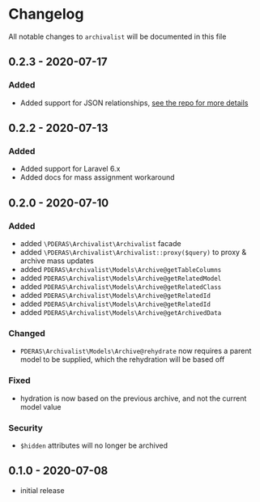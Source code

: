 # Changelog

All notable changes to `archivalist` will be documented in this file

## 0.2.3 - 2020-07-17

### Added
- Added support for JSON relationships, [see the repo for more details](https://github.com/staudenmeir/eloquent-json-relations)

## 0.2.2 - 2020-07-13

### Added
- Added support for Laravel 6.x
- Added docs for mass assignment workaround

## 0.2.0 - 2020-07-10

### Added
- added `\PDERAS\Archivalist\Archivalist` facade
- added `\PDERAS\Archivalist\Archivalist::proxy($query)` to proxy & archive mass updates
- added `PDERAS\Archivalist\Models\Archive@getTableColumns`
- added `PDERAS\Archivalist\Models\Archive@getRelatedModel`
- added `PDERAS\Archivalist\Models\Archive@getRelatedClass`
- added `PDERAS\Archivalist\Models\Archive@getRelatedId`
- added `PDERAS\Archivalist\Models\Archive@getRelatedId`
- added `PDERAS\Archivalist\Models\Archive@getArchivedData`

### Changed
- `PDERAS\Archivalist\Models\Archive@rehydrate` now requires a parent model to be supplied, which the rehydration will be based off

### Fixed
- hydration is now based on the previous archive, and not the current model value

### Security
- `$hidden` attributes will no longer be archived

## 0.1.0 - 2020-07-08

- initial release
